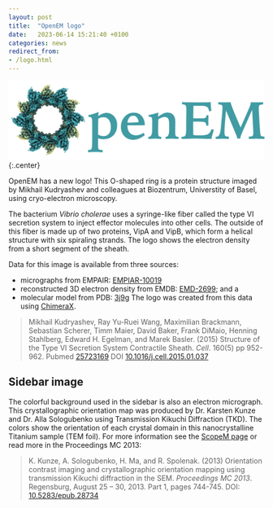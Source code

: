 ```yaml
---
layout: post
title:  "OpenEM logo"
date:   2023-06-14 15:21:40 +0100
categories: news
redirect_from:
- /logo.html
---
```


![OpenEM logo](/assets/img/logo-wide-1024x317.png){:.center}

OpenEM has a new logo! This O-shaped ring is a protein structure imaged by Mikhail
Kudryashev and colleagues at Biozentrum, Universtity of Basel, using cryo-electron
microscopy.

The bacterium *Vibrio cholerae* uses a syringe-like fiber called the type VI secretion
system to inject effector molecules into other cells. The outside of this fiber is made
up of two proteins, VipA and VipB, which form a helical structure with six spiraling
strands. The logo shows the electron density from a short segment of the sheath.

Data for this image is available from three sources:

- micrographs from EMPAIR: [EMPIAR-10019](https://www.ebi.ac.uk/empiar/entry/10019)
- reconstructed 3D electron density from EMDB: [EMD-2699](https://www.ebi.ac.uk/emdb/EMD-2699); and a
- molecular model from PDB: [3j9g](https://www.ebi.ac.uk/pdbe/entry/pdb/3j9g)
The logo was created from this data using [ChimeraX](https://www.cgl.ucsf.edu/chimerax/).

> Mikhail Kudryashev, Ray Yu-Ruei Wang, Maximilian Brackmann, Sebastian Scherer, Timm
> Maier, David Baker, Frank DiMaio, Henning Stahlberg, Edward H. Egelman, and Marek
> Basler. (2015)
> Structure of the Type VI Secretion System Contractile Sheath.
> *Cell*. 160(5) pp 952-962.
> Pubmed [25723169](https://europepmc.org/article/MED/25723169)
> DOI [10.1016/j.cell.2015.01.037](https://doi.org/10.1016/j.cell.2015.01.037)

## Sidebar image

The colorful background used in the sidebar is also an electron micrograph. This
crystallographic orientation map was produced by Dr. Karsten Kunze and Dr. Alla
Sologubenko using Transmission Kikuchi Diffraction (TKD). The colors show the
orientation of each crystal domain in this nanocrystalline Titanium sample (TEM foil).
For more information see the [ScopeM
page](https://scopem.ethz.ch/gallery/orientation-map.html) or read more in the
Proceedings MC 2013:

> K. Kunze, A. Sologubenko, H. Ma, and R. Spolenak. (2013)
> Orientation contrast imaging and crystallographic orientation mapping using transmission Kikuchi diffraction in the SEM.
> *Proceedings MC 2013*. Regensburg, August 25 – 30, 2013. Part 1, pages 744-​745.
> DOI: [10.5283/epub.28734](http://doi.org/10.5283/epub.28734)
